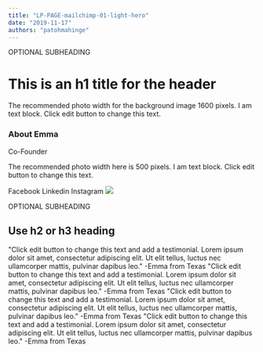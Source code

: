 ```yaml
---
title: "LP-PAGE-mailchimp-01-light-hero"
date: "2019-11-17"
authors: "patohmahinge"
---
```


OPTIONAL SUBHEADING

# This is an h1 title for the header

The recommended photo width for the background image 1600 pixels. I am text block. Click edit button to change this text.

### About Emma

Co-Founder

The recommended photo width here is 500 pixels. I am text block. Click edit button to change this text.

Facebook Linkedin Instagram ![](images/placeholder-700x450.jpg)

OPTIONAL SUBHEADING

## Use h2 or h3 heading

"Click edit button to change this text and add a testimonial. Lorem ipsum dolor sit amet, consectetur adipiscing elit. Ut elit tellus, luctus nec ullamcorper mattis, pulvinar dapibus leo." -Emma from Texas "Click edit button to change this text and add a testimonial. Lorem ipsum dolor sit amet, consectetur adipiscing elit. Ut elit tellus, luctus nec ullamcorper mattis, pulvinar dapibus leo." -Emma from Texas "Click edit button to change this text and add a testimonial. Lorem ipsum dolor sit amet, consectetur adipiscing elit. Ut elit tellus, luctus nec ullamcorper mattis, pulvinar dapibus leo." -Emma from Texas "Click edit button to change this text and add a testimonial. Lorem ipsum dolor sit amet, consectetur adipiscing elit. Ut elit tellus, luctus nec ullamcorper mattis, pulvinar dapibus leo." -Emma from Texas
